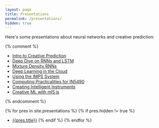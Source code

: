 ```yaml
---
layout: page
title: Presentations
permalink: /presentations/
hidden: true
---
```


Here's some presentations about neural networks and creative prediction:

{% comment %}

- [Intro to Creative Prediction](intro)
- [Deep Dive on RNNs and LSTM](deep-dive-on-rnns)
- [Mixture Density RNNs](mixture-density-networks)
- [Deep Learning in the Cloud](deep-learning-on-cloud)
- [Using the IMPS System](imps)
- [Computing Practicalities for IN5490](crepreprac)
- [Creating Intelligent Instruments](creating-intelligent-instruments)
- [Creative ML with ml5.js](creml5js)

{% endcomment %}

{% for pres in site.presentations %}
    {% if pres.hidden != true %}
- [{{pres.title}}]({{pres.url}})
    {% endif %}
{% endfor %}
